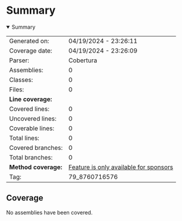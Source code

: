 # Summary
<details open><summary>Summary</summary>

|||
|:---|:---|
| Generated on: | 04/19/2024 - 23:26:11 |
| Coverage date: | 04/19/2024 - 23:26:09 |
| Parser: | Cobertura |
| Assemblies: | 0 |
| Classes: | 0 |
| Files: | 0 |
| **Line coverage:** |  |
| Covered lines: | 0 |
| Uncovered lines: | 0 |
| Coverable lines: | 0 |
| Total lines: | 0 |
| Covered branches: | 0 |
| Total branches: | 0 |
| **Method coverage:** | [Feature is only available for sponsors](https://reportgenerator.io/pro) |
| Tag: | 79_8760716576 |

</details>

## Coverage
No assemblies have been covered.
